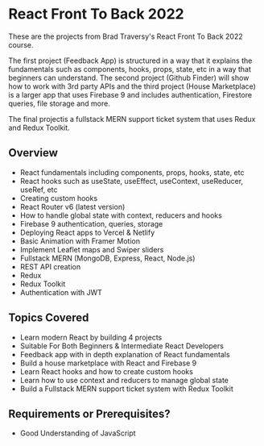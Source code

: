 # React Front To Back 2022

These are the projects from Brad Traversy's React Front To Back 2022 course.

The first project (Feedback App) is structured in a way that it explains the fundamentals such as components, hooks, props, state, etc in a way that beginners can understand. The second project (Github Finder) will show how to work with 3rd party APIs and the third project (House Marketplace) is a larger app that uses Firebase 9 and includes authentication, Firestore queries, file storage and more.

The final projectis a fullstack MERN support ticket system that uses Redux and Redux Toolkit.

## Overview

- React fundamentals including components, props, hooks, state, etc
- React hooks such as useState, useEffect, useContext, useReducer, useRef, etc
- Creating custom hooks
- React Router v6 (latest version)
- How to handle global state with context, reducers and hooks
- Firebase 9 authentication, queries, storage
- Deploying React apps to Vercel & Netlify
- Basic Animation with Framer Motion
- Implement Leaflet maps and Swiper sliders
- Fullstack MERN (MongoDB, Express, React, Node.js)
- REST API creation
- Redux
- Redux Toolkit
- Authentication with JWT

## Topics Covered

- Learn modern React by building 4 projects
- Suitable For Both Beginners & Intermediate React Developers
- Feedback app with in depth explanation of React fundamentals
- Build a house marketplace with React and Firebase 9
- Learn React hooks and how to create custom hooks
- Learn how to use context and reducers to manage global state
- Build a Fullstack MERN support ticket system with Redux Toolkit

## Requirements or Prerequisites?

- Good Understanding of JavaScript
